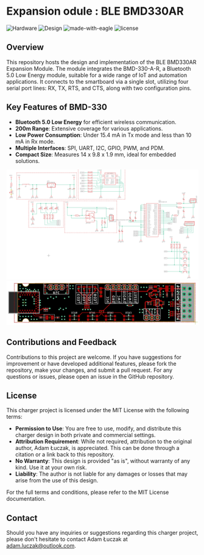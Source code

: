 # Expansion odule : BLE BMD330AR

![Hardware](https://img.shields.io/badge/Hardware-PCB-red)
![Design](https://img.shields.io/badge/Design-Schematic-blue)
![made-with-eagle](https://img.shields.io/badge/Made%20with-Eagle-blue.svg)
![license](https://img.shields.io/badge/license-MIT-green)

## Overview
This repository hosts the design and implementation of the BLE BMD330AR Expansion Module. The module integrates the BMD-330-A-R, a Bluetooth 5.0 Low Energy module, suitable for a wide range of IoT and automation applications. It connects to the smartboard via a single slot, utilizing four serial port lines: RX, TX, RTS, and CTS, along with two configuration pins.

## Key Features of BMD-330
- **Bluetooth 5.0 Low Energy** for efficient wireless communication.
- **200m Range**: Extensive coverage for various applications.
- **Low Power Consumption**: Under 15.4 mA in Tx mode and less than 10 mA in Rx mode.
- **Multiple Interfaces**: SPI, UART, I2C, GPIO, PWM, and PDM.
- **Compact Size**: Measures 14 x 9.8 x 1.9 mm, ideal for embedded solutions.

![Schematic](media/sch.png)
![Board Design](media/brd.png)

## Contributions and Feedback
Contributions to this project are welcome. If you have suggestions for improvement or have developed additional features, please fork the repository, make your changes, and submit a pull request. For any questions or issues, please open an issue in the GitHub repository.

## License
This charger project is licensed under the MIT License with the following terms:

- **Permission to Use**: You are free to use, modify, and distribute this charger design in both private and commercial settings.
- **Attribution Requirement**: While not required, attribution to the original author, Adam Łuczak, is appreciated. This can be done through a citation or a link back to this repository.
- **No Warranty**: This design is provided "as is", without warranty of any kind. Use it at your own risk.
- **Liability**: The author is not liable for any damages or losses that may arise from the use of this design.

For the full terms and conditions, please refer to the MIT License documentation.

## Contact
Should you have any inquiries or suggestions regarding this charger project, please don't hesitate to contact Adam Łuczak at adam.luczak@outlook.com.
